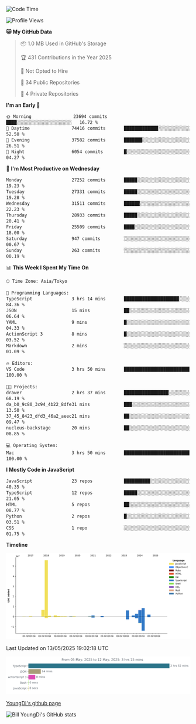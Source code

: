 <!--START_SECTION:waka-->
![Code Time](http://img.shields.io/badge/Code%20Time-1%2C293%20hrs%2019%20mins-blue)

![Profile Views](http://img.shields.io/badge/Profile%20Views-0-blue)

**🐱 My GitHub Data** 

> 📦 1.0 MB Used in GitHub's Storage 
 > 
> 🏆 431 Contributions in the Year 2025
 > 
> 🚫 Not Opted to Hire
 > 
> 📜 34 Public Repositories 
 > 
> 🔑 4 Private Repositories 
 > 
**I'm an Early 🐤** 

```text
🌞 Morning                23694 commits       ████░░░░░░░░░░░░░░░░░░░░░   16.72 % 
🌆 Daytime                74416 commits       █████████████░░░░░░░░░░░░   52.50 % 
🌃 Evening                37582 commits       ███████░░░░░░░░░░░░░░░░░░   26.51 % 
🌙 Night                  6054 commits        █░░░░░░░░░░░░░░░░░░░░░░░░   04.27 % 
```
📅 **I'm Most Productive on Wednesday** 

```text
Monday                   27252 commits       █████░░░░░░░░░░░░░░░░░░░░   19.23 % 
Tuesday                  27331 commits       █████░░░░░░░░░░░░░░░░░░░░   19.28 % 
Wednesday                31511 commits       ██████░░░░░░░░░░░░░░░░░░░   22.23 % 
Thursday                 28933 commits       █████░░░░░░░░░░░░░░░░░░░░   20.41 % 
Friday                   25509 commits       ████░░░░░░░░░░░░░░░░░░░░░   18.00 % 
Saturday                 947 commits         ░░░░░░░░░░░░░░░░░░░░░░░░░   00.67 % 
Sunday                   263 commits         ░░░░░░░░░░░░░░░░░░░░░░░░░   00.19 % 
```


📊 **This Week I Spent My Time On** 

```text
🕑︎ Time Zone: Asia/Tokyo

💬 Programming Languages: 
TypeScript               3 hrs 14 mins       █████████████████████░░░░   84.36 % 
JSON                     15 mins             ██░░░░░░░░░░░░░░░░░░░░░░░   06.64 % 
YAML                     9 mins              █░░░░░░░░░░░░░░░░░░░░░░░░   04.33 % 
ActionScript 3           8 mins              █░░░░░░░░░░░░░░░░░░░░░░░░   03.52 % 
Markdown                 2 mins              ░░░░░░░░░░░░░░░░░░░░░░░░░   01.09 % 

🔥 Editors: 
VS Code                  3 hrs 50 mins       █████████████████████████   100.00 % 

🐱‍💻 Projects: 
drawer                   2 hrs 37 mins       █████████████████░░░░░░░░   68.19 % 
da_b0_9c80_3c94_4b22_8dfe31 mins             ███░░░░░░░░░░░░░░░░░░░░░░   13.50 % 
37_45_8423_dfd3_46a2_aeec21 mins             ██░░░░░░░░░░░░░░░░░░░░░░░   09.47 % 
nucleus-backstage        20 mins             ██░░░░░░░░░░░░░░░░░░░░░░░   08.85 % 

💻 Operating System: 
Mac                      3 hrs 50 mins       █████████████████████████   100.00 % 
```

**I Mostly Code in JavaScript** 

```text
JavaScript               23 repos            ██████████░░░░░░░░░░░░░░░   40.35 % 
TypeScript               12 repos            █████░░░░░░░░░░░░░░░░░░░░   21.05 % 
HTML                     5 repos             ██░░░░░░░░░░░░░░░░░░░░░░░   08.77 % 
Python                   2 repos             █░░░░░░░░░░░░░░░░░░░░░░░░   03.51 % 
CSS                      1 repo              ░░░░░░░░░░░░░░░░░░░░░░░░░   01.75 % 
```



**Timeline**

![Lines of Code chart](https://raw.githubusercontent.com/Youngdi/Youngdi/master/assets/bar_graph.png)


 Last Updated on 13/05/2025 19:02:18 UTC
<!--END_SECTION:waka-->

![wakatime](./images/stat.svg)

[YoungDi's github page](https://youngdi.github.io)

![Bill YoungDi's GitHub stats](https://github-readme-stats.vercel.app/api?username=youngdi&count_private=true&show_icons=true)

